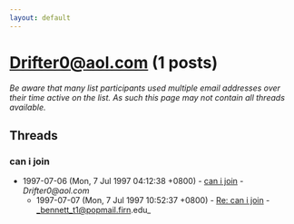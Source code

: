 ```yaml
---
layout: default
---
```


# Drifter0@aol.com (1 posts)

_Be aware that many list participants used multiple email addresses over their time active on the list. As such this page may not contain all threads available._

## Threads

### can i join
+ 1997-07-06 (Mon, 7 Jul 1997 04:12:38 +0800) - [can i join](/archive/1997/07/c770005ad55571b387a633ca654594a70032488f1d9108ab4f71055ef4c817cc) - _Drifter0@aol.com_
  + 1997-07-07 (Mon, 7 Jul 1997 10:52:37 +0800) - [Re: can i join](/archive/1997/07/28e4f63883e4df5d77fe438aab5ab8480bd608b0b0407c706f8272ee6338ab6d) - _bennett_t1@popmail.firn.edu_

